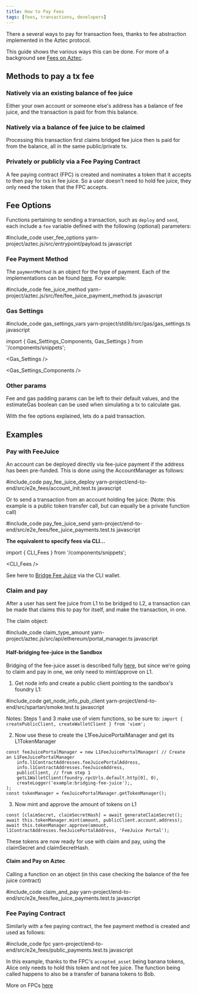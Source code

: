 ```yaml
---
title: How to Pay Fees
tags: [fees, transactions, developers]
---
```


There a several ways to pay for transaction fees, thanks to fee abstraction implemented in the Aztec protocol.

This guide shows the various ways this can be done. For more of a background see [Fees on Aztec](../../../aztec/concepts/fees).

## Methods to pay a tx fee

### Natively via an existing balance of fee juice

Either your own account or someone else's address has a balance of fee juice, and the transaction is paid for from this balance.

### Natively via a balance of fee juice to be claimed

Processing this transaction first claims bridged fee juice then is paid for from the balance, all in the same public/private tx.

### Privately or publicly via a Fee Paying Contract

A fee paying contract (FPC) is created and nominates a token that it accepts to then pay for txs in fee juice. So a user doesn't need to hold fee juice, they only need the token that the FPC accepts.

## Fee Options

Functions pertaining to sending a transaction, such as `deploy` and `send`, each include a `fee` variable defined with the following (optional) parameters:

#include_code user_fee_options yarn-project/aztec.js/src/entrypoint/payload.ts javascript


### Fee Payment Method

The `paymentMethod` is an object for the type of payment. Each of the implementations can be found [here](https://github.com/AztecProtocol/aztec-packages/blob/#include_aztec_version/yarn-project/aztec.js/src/fee). For example:

#include_code fee_juice_method yarn-project/aztec.js/src/fee/fee_juice_payment_method.ts javascript

### Gas Settings

#include_code gas_settings_vars yarn-project/stdlib/src/gas/gas_settings.ts javascript

import { Gas_Settings_Components, Gas_Settings } from '/components/snippets';

<Gas_Settings />

<Gas_Settings_Components />


### Other params

Fee and gas padding params can be left to their default values, and the estimateGas boolean can be used when simulating a tx to calculate gas.

With the fee options explained, lets do a paid transaction.

## Examples

### Pay with FeeJuice

An account can be deployed directly via fee-juice payment if the address has been pre-funded.
This is done using the AccountManager as follows:

#include_code pay_fee_juice_deploy yarn-project/end-to-end/src/e2e_fees/account_init.test.ts javascript

Or to send a transaction from an account holding fee juice:
(Note: this example is a public token transfer call, but can equally be a private function call)

#include_code pay_fee_juice_send yarn-project/end-to-end/src/e2e_fees/fee_juice_payments.test.ts javascript

**The equivalent to specify fees via CLI...**

import { CLI_Fees } from '/components/snippets';

<CLI_Fees />

See here to [Bridge Fee Juice](../../../developers/reference/environment_reference/cli_wallet_reference#bridge-fee-juice) via the CLI wallet.

### Claim and pay

After a user has sent fee juice from L1 to be bridged to L2, a transaction can be made that claims this to pay for itself, and make the transaction, in one.

The claim object:

#include_code claim_type_amount yarn-project/aztec.js/src/api/ethereum/portal_manager.ts javascript

#### Half-bridging fee-juice in the Sandbox

Bridging of the fee-juice asset is described fully [here](../../../developers/tutorials/codealong/contract_tutorials/token_bridge#deposit-to-aztec), but since we're going to claim and pay in one, we only need to mint/approve on L1.

1. Get node info and create a public client pointing to the sandbox's foundry L1:

#include_code get_node_info_pub_client yarn-project/end-to-end/src/spartan/smoke.test.ts javascript

Notes: Steps 1 and 3 make use of viem functions, so be sure to: `import { createPublicClient, createWalletClient } from 'viem';`

2. Now use these to create the L1FeeJuicePortalManager and get its L1TokenManager

```
const feeJuicePortalManager = new L1FeeJuicePortalManager( // Create an L1FeeJuicePortalManager
    info.l1ContractAddresses.feeJuicePortalAddress,
    info.l1ContractAddresses.feeJuiceAddress,
    publicClient, // from step 1
    getL1WalletClient(foundry.rpcUrls.default.http[0], 0),
    createLogger('example:bridging-fee-juice');,
);
const tokenManager = feeJuicePortalManager.getTokenManager();
```

3. Now mint and approve the amount of tokens on L1

```
const [claimSecret, claimSecretHash] = await generateClaimSecret();
await this.tokenManager.mint(amount, publicClient.account.address);
await this.tokenManager.approve(amount, l1ContractAddresses.feeJuicePortalAddress, 'FeeJuice Portal');
```

These tokens are now ready for use with claim and pay, using the claimSecret and claimSecretHash.

#### Claim and Pay on Aztec

Calling a function on an object (in this case checking the balance of the fee juice contract)

#include_code claim_and_pay yarn-project/end-to-end/src/e2e_fees/fee_juice_payments.test.ts javascript


### Fee Paying Contract

Similarly with a fee paying contract, the fee payment method is created and used as follows:

#include_code fpc yarn-project/end-to-end/src/e2e_fees/public_payments.test.ts javascript

In this example, thanks to the FPC's `accepted_asset` being banana tokens, Alice only needs to hold this token and not fee juice. The function being called happens to also be a transfer of banana tokens to Bob.

More on FPCs [here](https://github.com/AztecProtocol/aztec-packages/tree/#include_aztec_version/noir-projects/noir-contracts/contracts/fpc_contract/src/main.nr)
